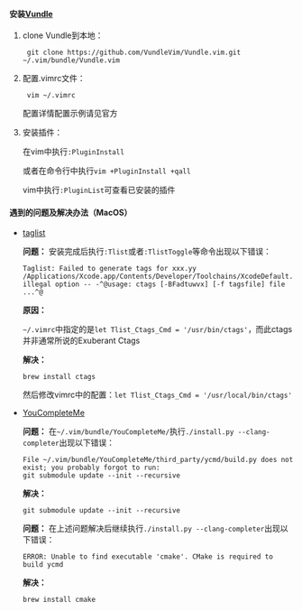 
#### **安装[Vundle](https://github.com/VundleVim/Vundle.vim)**

1. clone Vundle到本地：

    ` git clone https://github.com/VundleVim/Vundle.vim.git ~/.vim/bundle/Vundle.vim`
  
2. 配置.vimrc文件：

    ` vim ~/.vimrc`
    
    配置详情配置示例请见官方
    
3. 安装插件：

    在vim中执行`:PluginInstall`
    
    或者在命令行中执行`vim +PluginInstall +qall`
    
    vim中执行`:PluginList`可查看已安装的插件
    
 #### 遇到的问题及解决办法（MacOS）
 - [taglist](https://www.vim.org/scripts/script.php?script_id=273)
 
    **问题：**
    安装完成后执行`:Tlist`或者`:TlistToggle`等命令出现以下错误：
    ```
    Taglist: Failed to generate tags for xxx.yy
    /Applications/Xcode.app/Contents/Developer/Toolchains/XcodeDefault.xctoolchain/usr/bin/ctags: illegal option -- -^@usage: ctags [-BFadtuwvx] [-f tagsfile] file ...^@
    ```
    **原因：** 
    
    `~/.vimrc`中指定的是`let Tlist_Ctags_Cmd = '/usr/bin/ctags'`，而此ctags并非通常所说的Exuberant Ctags
    
    **解决：** 

    `brew install ctags`
    
    然后修改vimrc中的配置：`let Tlist_Ctags_Cmd = '/usr/local/bin/ctags'`
   
 - [YouCompleteMe](https://github.com/Valloric/YouCompleteMe)
 
    **问题：**
    在`~/.vim/bundle/YouCompleteMe/`执行`./install.py --clang-completer`出现以下错误：
    ```
    File ~/.vim/bundle/YouCompleteMe/third_party/ycmd/build.py does not exist; you probably forgot to run:
	git submodule update --init --recursive
    ```
    
    **解决：** 

    `git submodule update --init --recursive`
    
    **问题：**
    在上述问题解决后继续执行`./install.py --clang-completer`出现以下错误：
    ```
    ERROR: Unable to find executable 'cmake'. CMake is required to build ycmd
    ```
    
    **解决：** 

    `brew install cmake`
